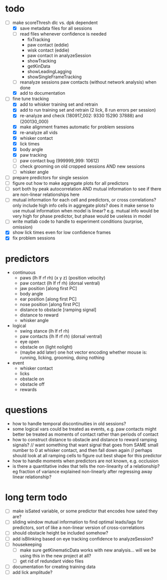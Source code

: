 # todo
- [ ] make scoreThresh dlc vs. dpk dependent
  - [X] save metadata files for all sessions
  - [ ] read files whenever confidence is needed
    - fixTracking
    - paw contact (eddie)
    - wisk contact (eddie)
    - paw contact in analyzeSession
    - showTracking
    - getKinData
    - showLeadingLagging
    - showSingleFrameTracking
  - [ ] reanalyze sessions paw contacts (without network analysis) when done
  - [X] add to documentation
- [ ] fine tune tracking
  - [X] add to whisker training set and retrain
  - [X] add to run training set and retrain (2 lick, 8 run errors per session)
  - [X] re-analyze  and check (180917_002: 9330 15290 37888) and (200130_000)
  - [X] make alignment frames automatic for problem sessions
  - [X] re-analyze all vids
  - [X] whisker contact
  - [X] lick times
  - [X] body angle
  - [X] paw tracking
  - [ ] paw contact bug (999999_999: 10612)
  - [ ] check grooming on old cropped sessions AND new sessions
  - [ ] whisker angle
- [ ] prepare predictors for single session
- [ ] figure out how to make aggregate plots for all predictors
- [ ] sort both by peak autocorrelation AND mutual information to see if there are non-linear relationships here
- [ ] mutual information for each cell and predictors, or cross correlations? only include high info cells in aggregate plots? does it make sense to use mutual information when model is linear? e.g. mutual info would be very high for phase predictor, but phase would be useless in model
- [ ] write matlab code to handle to experiment conditions (surprise, omission)
- [X] show lick times even for low confidence frames
- [X] fix problem sessions

# predictors
- continuous
  - paws (lh lf rf rh) (x y z) (position velocity)
  - paw contact (lh lf rf rh) (dorsal ventral)
  - jaw position [along first PC]
  - body angle
  - ear position [along first PC]
  - nose position [along first PC]
  - distance to obstacle [ramping signal]
  - distance to reward
  - whisker angle
- logical
  - swing stance (lh lf rf rh)
  - paw contacts (lh lf rf rh) (dorsal ventral)
  - eye open
  - obstacle on (light nolight)
  - (maybe add later) one hot vector encoding whether mouse is: running, licking, grooming, doing nothing
- event
  - whisker contact
  - licks
  - obstacle on
  - obstacle off
  - rewards

# questions
- how to handle temporal discontinuities in old sessions?
- some logical vars could be treated as events, e.g. paw contacts might better be treated as moments of contact rather than periods of contact
- how to construct distance to obstacle and distance to reward ramping signals? // want something that want signal that goes from SAME small number to 0 at whisker contact, and then fall down again // perhaps should look at all ramping cells to figure out best shape for this predictor
- how to handle moments when predictors are not known, e.g. occlusion
- is there a quantitative index that tells the non-linearity of a relationship? eg fraction of variance explained non-linearly after regressing away linear relationship?

# long term todo
- [ ] make isSated variable, or some predictor that encodes how sated they are?
- [ ] sliding window mutual information to find optimal leads/lags for predictors, sort of like a non-linear version of cross-correlations
- [ ] should obstacle height be included somehow?
- [ ] add isBlinking based on eye tracking confidence to analyzeSession?
- [ ] housekeeping
  - [ ] make sure getKinematicData works with new analysis... will we be using this in the new project at all?
  - [ ] get rid of redundant video files
- [ ] documentation for creating training data
- [ ] add lick amplitude?
